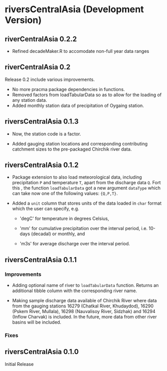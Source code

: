 # riversCentralAsia (Development Version)

## riverCentralAsia 0.2.2
- Refined decadeMaker.R to accomodate non-full year data ranges

## riverCentralAsia 0.2

Release 0.2 include various improvements.
- No more pracma package dependencies in functions.
- Removed factors from loadTabularData so as to allow for the loading of any station data.
- Added monthly station data of precipitation of Oygaing station.

## riversCentralAsia 0.1.3

- Now, the station code is a factor.

- Added gauging station locations and corresponding contributing catchment sizes to the pre-packaged Chirchik river data.

## riversCentralAsia 0.1.2

-   Package extension to also load meteorological data, including precipitation `P` and temperature `T`, apart from the discharge data `Q`. Fort this , the function `loadTabularData` got a new argument `dataType` which can take now one of the following values: `{Q,P,T}`.

-   Added a `unit` column that stores units of the data loaded in `char` format which the user can specify, e.g.

    -   'degC' for temperature in degrees Celsius,

    -   'mm' for cumulative precipitation over the interval period, i.e. 10-days (decadal) or monthly, and

    -   'm3s' for average discharge over the interval period.

## riversCentralAsia 0.1.1

### Improvements

-   Adding optional name of river to `loadTabularData` function. Returns an additional tibble column with the corresponding river name.

-   Making sample discharge data available of Chirchik River where data from the gauging stations 16279 (Chatkal River, Khudaydod), 16290 (Pskem River, Mullala), 16298 (Nauvalisoy River, Sidzhak) and 16294 (Inflow Charvak) is included. In the future, more data from other river basins will be included.

### Fixes

## riversCentralAsia 0.1.0

Initial Release

